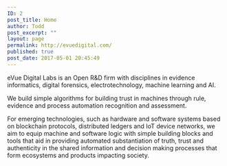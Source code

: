 ```yaml
---
ID: 2
post_title: Home
author: Todd
post_excerpt: ""
layout: page
permalink: http://evuedigital.com/
published: true
post_date: 2017-05-01 20:45:49
---
```

eVue Digital Labs is an Open R&amp;D firm with disciplines in evidence informatics, digital forensics, electrotechnology, machine learning and AI.

We build simple algorithms for building trust in machines through rule, evidence and process automation recognition and assessment.

For emerging technologies, such as hardware and software systems based on blockchain protocols, distributed ledgers and IoT device networks, we aim to equip machine and software logic with simple building blocks and tools that aid in providing automated substantiation of truth, trust and authenticity in the shared information and decision making processes that form ecosystems and products impacting society.